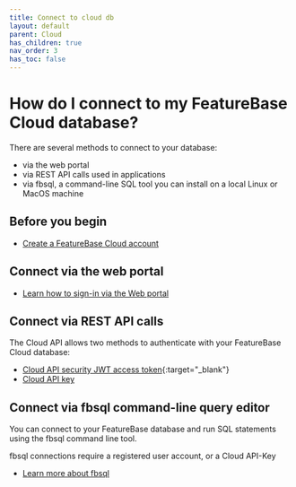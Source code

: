 ```yaml
---
title: Connect to cloud db
layout: default
parent: Cloud
has_children: true
nav_order: 3
has_toc: false
---
```


# How do I connect to my FeatureBase Cloud database?

There are several methods to connect to your database:

* via the web portal
* via REST API calls used in applications
* via fbsql, a command-line SQL tool you can install on a local Linux or MacOS machine

## Before you begin

* [Create a FeatureBase Cloud account](/docs/cloud/cloud-signup)

## Connect via the web portal

* [Learn how to sign-in via the Web portal](/docs/cloud/cloud-db-connect/cloud-login)

## Connect via REST API calls

The Cloud API allows two methods to authenticate with your FeatureBase Cloud database:

* [Cloud API security JWT access token](https://api-docs-featurebase-cloud.redoc.ly/latest#section/Security){:target="_blank"}
* [Cloud API key](/docs/cloud/cloud-authentication/cloud-auth-manage)

## Connect via fbsql command-line query editor

You can connect to your FeatureBase database and run SQL statements using the fbsql command line tool.

fbsql connections require a registered user account, or a Cloud API-Key

* [Learn more about fbsql](/docs/tools/fbsql/fbsql-home)
